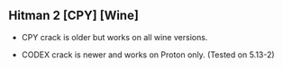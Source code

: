 ## Hitman 2 [CPY] [Wine]

- CPY crack is older but works on all wine versions.

- CODEX crack is newer and works on Proton only. (Tested on 5.13-2)